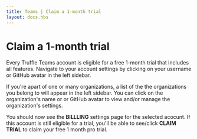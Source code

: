 ```yaml
---
title: Teams | Claim a 1-month trial
layout: docs.hbs
---
```


# Claim a 1-month trial

Every Truffle Teams account is eligible for a free 1-month trial that includes all features. Navigate to your account settings by clicking on your username or GitHub avatar in the left sidebar.

If you're apart of one or many organizations, a list of the the organizations you belong to will appear in the left sidebar. You can click on the organization's name or or GitHub avatar to view and/or manage the organization's settings.

You should now see the **BILLLING** settings page for the selected acocunt. If this account is still eligible for a trial, you'll be able to see/click **<span class="inline-button">CLAIM TRIAL</span>** to claim your free 1 month pro trial.

